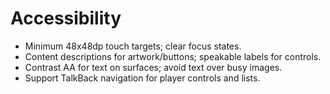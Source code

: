 # Accessibility
- Minimum 48x48dp touch targets; clear focus states.
- Content descriptions for artwork/buttons; speakable labels for controls.
- Contrast AA for text on surfaces; avoid text over busy images.
- Support TalkBack navigation for player controls and lists.
